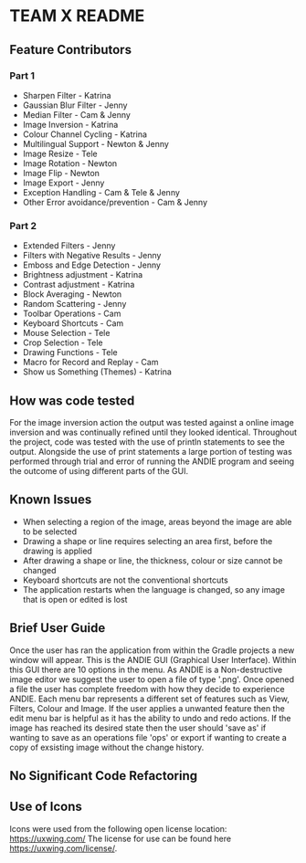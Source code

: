# TEAM X README 

## Feature Contributors
### Part 1
- Sharpen Filter - Katrina
- Gaussian Blur Filter - Jenny
- Median Filter - Cam & Jenny
- Image Inversion - Katrina
- Colour Channel Cycling - Katrina
- Multilingual Support - Newton & Jenny
- Image Resize - Tele
- Image Rotation - Newton
- Image Flip - Newton
- Image Export - Jenny
- Exception Handling - Cam & Tele & Jenny
- Other Error avoidance/prevention - Cam & Jenny
### Part 2
 - Extended Filters - Jenny
 - Filters with Negative Results - Jenny
 - Emboss and Edge Detection - Jenny
 - Brightness adjustment - Katrina 
 - Contrast adjustment - Katrina 
 - Block Averaging - Newton 
 - Random Scattering - Jenny
 - Toolbar Operations - Cam
 - Keyboard Shortcuts - Cam
 - Mouse Selection - Tele
 - Crop Selection - Tele
 - Drawing Functions - Tele
 - Macro for Record and Replay - Cam
 - Show us Something (Themes) - Katrina


  
## How was code tested 
For the image inversion action the output was tested against a online image inversion and was continually refined until they looked identical. Throughout the project, code was tested with the use of println statements to see the output. Alongside the use of print statements a large portion of testing was performed through trial and error of running the ANDIE program and seeing the outcome of using different parts of the GUI.

## Known Issues

- When selecting a region of the image, areas beyond the image are able to be selected
- Drawing a shape or line requires selecting an area first, before the drawing is applied
- After drawing a shape or line, the thickness, colour or size cannot be changed
- Keyboard shortcuts are not the conventional shortcuts 
- The application restarts when the language is changed, so any image that is open or edited is lost

## Brief User Guide 
Once the user has ran the application from within the Gradle projects a new window will appear. This is the ANDIE GUI (Graphical User Interface). Within this GUI there are 10 options in the menu.
As ANDIE is a Non-destructive image editor we suggest the user to open a file of type '.png'. Once opened a file the user has complete freedom with how they decide to experience ANDIE. Each menu bar represents a different set of features such as View, Filters, Colour and Image. If the user applies a unwanted feature then the edit menu bar is helpful as it has the ability to undo and redo actions. If the image has reached its desired state then the user should 'save as' if wanting to save as an operations file 'ops' or export if wanting to create a copy of exsisting image without the change history.

## No Significant Code Refactoring


## Use of Icons
Icons were used from the following open license location:
https://uxwing.com/ The license for use can be found here https://uxwing.com/license/.